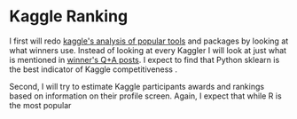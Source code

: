 # Kaggle Ranking

I first will redo [kaggle's analysis of popular tools](http://blog.kaggle.com/2011/11/27/kagglers-favorite-tools/) and packages by looking at what winners use.  Instead of looking at every Kaggler I will look at just what is mentioned in [winner's Q+A posts](http://blog.kaggle.com/category/dojo/).  I expect to find that Python sklearn is the best indicator of Kaggle competitiveness
.

Second, I will try to estimate Kaggle participants awards and rankings based on information on their profile screen.  Again, I expect that while R is the most popular
